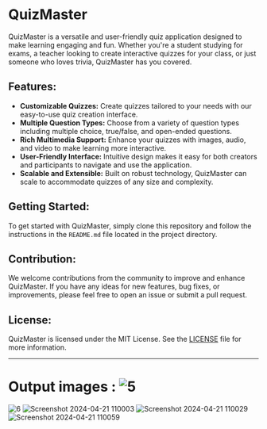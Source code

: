 # QuizMaster

QuizMaster is a versatile and user-friendly quiz application designed to make learning engaging and fun. Whether you're a student studying for exams, a teacher looking to create interactive quizzes for your class, or just someone who loves trivia, QuizMaster has you covered.

## Features:

- **Customizable Quizzes:** Create quizzes tailored to your needs with our easy-to-use quiz creation interface.
- **Multiple Question Types:** Choose from a variety of question types including multiple choice, true/false, and open-ended questions.
- **Rich Multimedia Support:** Enhance your quizzes with images, audio, and video to make learning more interactive.
- **User-Friendly Interface:** Intuitive design makes it easy for both creators and participants to navigate and use the application.
- **Scalable and Extensible:** Built on robust technology, QuizMaster can scale to accommodate quizzes of any size and complexity.

## Getting Started:

To get started with QuizMaster, simply clone this repository and follow the instructions in the `README.md` file located in the project directory.

## Contribution:

We welcome contributions from the community to improve and enhance QuizMaster. If you have any ideas for new features, bug fixes, or improvements, please feel free to open an issue or submit a pull request.

## License:

QuizMaster is licensed under the MIT License. See the [LICENSE](LICENSE) file for more information.

---
# Output images : ![5](https://github.com/sumitkumargarssa/QuizMaster/assets/95330561/f1b814e5-c790-4a1d-b907-33c715b01d0a)
![6](https://github.com/sumitkumargarssa/QuizMaster/assets/95330561/d5fd95bf-6d05-4ecd-83ca-9968f8b91c09)
![Screenshot 2024-04-21 110003](https://github.com/sumitkumargarssa/QuizMaster/assets/95330561/2a9f58cb-0b0f-41e8-9eaf-e89388ed04b5)
![Screenshot 2024-04-21 110029](https://github.com/sumitkumargarssa/QuizMaster/assets/95330561/af188c0d-e592-4fa9-b2b1-17f5d641b962)
![Screenshot 2024-04-21 110059](https://github.com/sumitkumargarssa/QuizMaster/assets/95330561/658e28fd-b508-43a9-a28b-4f4dce3d99fa)
